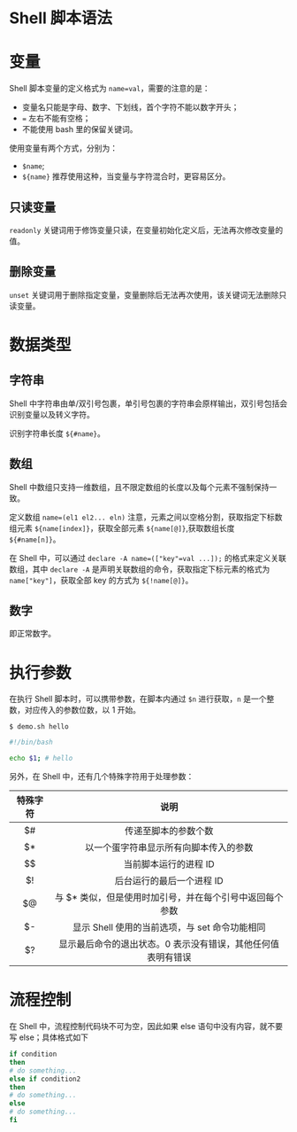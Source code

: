 # Shell 脚本语法

# 变量

Shell 脚本变量的定义格式为 `name=val`，需要的注意的是：

- 变量名只能是字母、数字、下划线，首个字符不能以数字开头；
- `=` 左右不能有空格；
- 不能使用 bash 里的保留关键词。

使用变量有两个方式，分别为：

- `$name`;
- `${name}` 推荐使用这种，当变量与字符混合时，更容易区分。

## 只读变量

`readonly` 关键词用于修饰变量只读，在变量初始化定义后，无法再次修改变量的值。

## 删除变量

`unset` 关键词用于删除指定变量，变量删除后无法再次使用，该关键词无法删除只读变量。

# 数据类型

## 字符串

Shell 中字符串由单/双引号包裹，单引号包裹的字符串会原样输出，双引号包括会识别变量以及转义字符。

识别字符串长度 `${#name}`。

## 数组

Shell 中数组只支持一维数组，且不限定数组的长度以及每个元素不强制保持一致。

定义数组 `name=(el1 el2... eln)` 注意，元素之间以空格分割，获取指定下标数组元素 `${name[index]}`，获取全部元素 `${name[@]}`,获取数组长度 `${#name[n]}`。

在 Shell 中，可以通过 `declare -A name=(["key"=val ...]);` 的格式来定义关联数组，其中 `declare -A` 是声明关联数组的命令，获取指定下标元素的格式为 `name["key"]`，获取全部 key 的方式为 `${!name[@]}`。

## 数字

即正常数字。

# 执行参数

在执行 Shell 脚本时，可以携带参数，在脚本内通过 `$n` 进行获取，`n` 是一个整数，对应传入的参数位数，以 1 开始。

`$ demo.sh hello`

```sh
#!/bin/bash

echo $1; # hello
```

另外，在 Shell 中，还有几个特殊字符用于处理参数：

| 特殊字符 |                             说明                             |
| :------: | :----------------------------------------------------------: |
|    $#    |                     传递至脚本的参数个数                     |
|   $\*    |            以一个蛋字符串显示所有向脚本传入的参数            |
|    $$    |                    当前脚本运行的进程 ID                     |
|    $!    |                  后台运行的最后一个进程 ID                   |
|    $@    |  与 $\* 类似，但是使用时加引号，并在每个引号中返回每个参数   |
|    $-    |        显示 Shell 使用的当前选项，与 set 命令功能相同        |
|    $?    | 显示最后命令的退出状态。0 表示没有错误，其他任何值表明有错误 |

# 流程控制

在 Shell 中，流程控制代码块不可为空，因此如果 else 语句中没有内容，就不要写 else；具体格式如下

```sh
if condition
then
# do something...
else if condition2
then
# do something...
else
# do something...
fi
```
